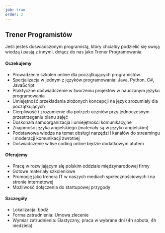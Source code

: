 ```yaml
---
job: true
order: 2
---
```


## Trener Programistów

Jeśli jesteś doświadczonym programistą, który chciałby podzielić się swoją wiedzą i pasją z innymi, dołącz do nas jako Trener Programowania

#### Oczekujemy

- Prowadzenie szkoleń online dla początkujących programistów.
- Specjalizacja w jednym z języków programowania: Java, Python, C#, JavaScript
- Praktyczne doświadczenie w tworzeniu projektów w nauczanym języku programowania
- Umiejętność przekładania złożonych koncepcji na język zrozumiały dla początkujących
- Cierpliwość i zrozumienie dla potrzeb uczniów przy jednoczesnym przestrzeganiu planu zajęć
- Doskonała samoorganizacja i umiejętności komunikacyjne
- Znajomość języka angielskiego (materiały są w języku angielskim)
- Podstawowa wiedza na temat obsługi narzędzi i kanałów do streamingu i moderacji komunikacji zwrotnej
- Doświadczenie w live coding online będzie dodatkowym atutem

#### Oferujemy
- Pracę w rozwijającym się polskim oddziale międzynarodowej firmy
- Gotowe materiały szkoleniowe
- Promocję jako trenera IT w naszych mediach społecznościowych i na stronie internetowej
- Możliwość dołączenia do startupowej przygody

#### Szczegóły

- Lokalizacja: Łódź
- Forma zatrudnienia: Umowa zlecenie
- Wymiar zatrudnienia: Elastyczny, praca w wybrane dni (4h sobota, 4h niedziela)
